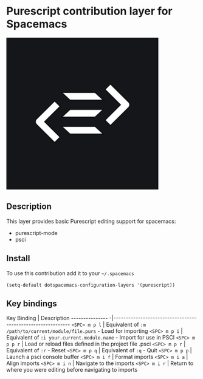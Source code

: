 # Purescript contribution layer for Spacemacs

![logo](img/purescript-logo.png)

## Description

This layer provides basic Purescript editing support for spacemacs:
- purescript-mode
- psci

## Install

To use this contribution add it to your `~/.spacemacs`

```elisp
(setq-default dotspacemacs-configuration-layers '(purescript))
```

## Key bindings

Key Binding      | Description
--------------- -|------------------------------------------------------------
`<SPC> m p l`    | Equivalent of `:m /path/to/current/module/file.purs` - Load <file> for importing
`<SPC> m p i`    | Equivalent of `:i your.current.module.name` - Import <module> for use in PSCI
`<SPC> m p p r`  | Load or reload files defined in the project file .psci
`<SPC> m p r`    | Equivalent of `:r` - Reset
`<SPC> m p q`    | Equivalent of `:q` - Quit
`<SPC> m p p`    | Launch a psci console buffer
`<SPC> m i f`    | Format imports
`<SPC> m i a`    | Align imports
`<SPC> m i n`    | Navigate to the imports
`<SPC> m i r`    | Return to where you were editing before navigating to imports
